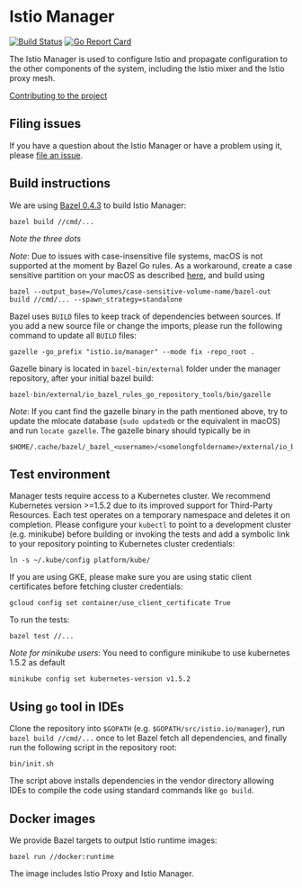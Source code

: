 # Istio Manager #
[![Build Status](https://travis-ci.org/istio/manager.svg?branch=master)](https://travis-ci.org/istio/manager)
[![Go Report Card](https://goreportcard.com/badge/github.com/istio/manager)](https://goreportcard.com/report/github.com/istio/manager)

The Istio Manager is used to configure Istio and propagate configuration to the
other components of the system, including the Istio mixer and the Istio proxy mesh.

[Contributing to the project](./CONTRIBUTING.md)

## Filing issues ##

If you have a question about the Istio Manager or have a problem using it, please
[file an issue](https://github.com/istio/manager/issues/new).

## Build instructions ##

We are using [Bazel 0.4.3](https://bazel.io) to build Istio Manager:

    bazel build //cmd/...

_Note the three dots_

_Note_: Due to issues with case-insensitive file systems, macOS is not
supported at the moment by Bazel Go rules. As a workaround, create a case sensitive partition
on your macOS as described [here](https://coderwall.com/p/mgi8ja/case-sensitive-git-in-mac-os-x-like-a-pro), and build using 

    bazel --output_base=/Volumes/case-sensitive-volume-name/bazel-out build //cmd/... --spawn_strategy=standalone

Bazel uses `BUILD` files to keep track of dependencies between sources.
If you add a new source file or change the imports, please run the following command
to update all `BUILD` files:

    gazelle -go_prefix "istio.io/manager" --mode fix -repo_root .

Gazelle binary is located in `bazel-bin/external` folder under the manager repository, after your initial bazel build:

    bazel-bin/external/io_bazel_rules_go_repository_tools/bin/gazelle

_Note_: If you cant find the gazelle binary in the path mentioned above, try to update the mlocate database (`sudo updatedb` or the equivalent in macOS) and run `locate gazelle`. The gazelle binary should typically be in

    $HOME/.cache/bazel/_bazel_<username>/<somelongfoldername>/external/io_bazel_rules_go_repository_tools/bin/gazelle

## Test environment ##

Manager tests require access to a Kubernetes cluster. We recommend Kubernetes 
version >=1.5.2 due to its improved support for Third-Party Resources. Each
test operates on a temporary namespace and deletes it on completion.  Please
configure your `kubectl` to point to a development cluster (e.g. minikube) before building or
invoking the tests and add a symbolic link to your
repository pointing to Kubernetes cluster credentials:

    ln -s ~/.kube/config platform/kube/

If you are using GKE, please make sure you are using static client
certificates before fetching cluster credentials:

    gcloud config set container/use_client_certificate True

To run the tests:

    bazel test //...

_Note for minikube users_: You need to configure minikube to use kubernetes 1.5.2 as default

    minikube config set kubernetes-version v1.5.2

## Using `go` tool in IDEs ##

Clone the repository into `$GOPATH` (e.g.
`$GOPATH/src/istio.io/manager`), run `bazel build //cmd/...` once to let Bazel
fetch all dependencies, and finally run the following script in the repository root:

    bin/init.sh

The script above installs dependencies in the vendor directory allowing IDEs to compile the code using standard commands like `go build`.

## Docker images ##

We provide Bazel targets to output Istio runtime images:

    bazel run //docker:runtime
    
The image includes Istio Proxy and Istio Manager.
